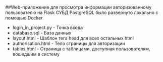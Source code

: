 ##Web-приложение для просмотра информации авторизованному пользователю на Flask
СУБД PostgreSQL было развернуто локально с помощью Docker 
* login_in_project.py - Точка входа
* database.sql - База данных
* layout.html - Шаблон тега head для всех остальных html
* authorisation.html - Тело страницы для авторизации
* tables.html - Страница с таблицами, доступная пользователям, вошедшим в систему

